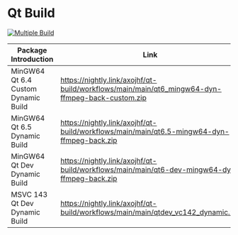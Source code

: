 # Qt Build
[![Multiple Build](https://github.com/axojhf/qt-build/actions/workflows/main.yml/badge.svg)](https://github.com/axojhf/qt-build/actions/workflows/main.yml)

| Package Introduction                | Link                                                         |
| ----------------------------------- | ------------------------------------------------------------ |
| MinGW64 Qt 6.4 Custom Dynamic Build | https://nightly.link/axojhf/qt-build/workflows/main/main/qt6_mingw64-dyn-ffmpeg-back-custom.zip |
| MinGW64 Qt 6.5 Dynamic Build | https://nightly.link/axojhf/qt-build/workflows/main/main/qt6.5-mingw64-dyn-ffmpeg-back.zip |
| MinGW64 Qt Dev Dynamic Build        | https://nightly.link/axojhf/qt-build/workflows/main/main/qt6-dev-mingw64-dyn-ffmpeg-back.zip |
| MSVC 143 Qt Dev Dynamic Build           | https://nightly.link/axojhf/qt-build/workflows/main/main/qtdev_vc142_dynamic.zip |
